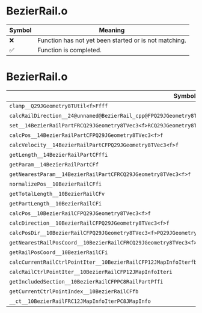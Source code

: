 # BezierRail.o
| Symbol | Meaning 
| ------------- | ------------- 
| :x: | Function has not yet been started or is not matching. 
| :white_check_mark: | Function is completed. 


# BezierRail.o
| Symbol | Decompiled? |
| ------------- | ------------- |
| `clamp__Q29JGeometry8TUtil<f>Ffff` | :x: |
| `calcRailDirection__24@unnamed@BezierRail_cpp@FPQ29JGeometry8TVec3<f>PC8RailPartf` | :white_check_mark: |
| `set__14BezierRailPartFRCQ29JGeometry8TVec3<f>RCQ29JGeometry8TVec3<f>RCQ29JGeometry8TVec3<f>RCQ29JGeometry8TVec3<f>` | :x: |
| `calcPos__14BezierRailPartCFPQ29JGeometry8TVec3<f>f` | :white_check_mark: |
| `calcVelocity__14BezierRailPartCFPQ29JGeometry8TVec3<f>f` | :white_check_mark: |
| `getLength__14BezierRailPartCFffi` | :x: |
| `getParam__14BezierRailPartCFf` | :x: |
| `getNearestParam__14BezierRailPartCFRCQ29JGeometry8TVec3<f>f` | :x: |
| `normalizePos__10BezierRailCFfi` | :x: |
| `getTotalLength__10BezierRailCFv` | :white_check_mark: |
| `getPartLength__10BezierRailCFi` | :white_check_mark: |
| `calcPos__10BezierRailCFPQ29JGeometry8TVec3<f>f` | :white_check_mark: |
| `calcDirection__10BezierRailCFPQ29JGeometry8TVec3<f>f` | :white_check_mark: |
| `calcPosDir__10BezierRailCFPQ29JGeometry8TVec3<f>PQ29JGeometry8TVec3<f>f` | :white_check_mark: |
| `getNearestRailPosCoord__10BezierRailCFRCQ29JGeometry8TVec3<f>` | :x: |
| `getRailPosCoord__10BezierRailCFi` | :white_check_mark: |
| `calcCurrentRailCtrlPointIter__10BezierRailCFP12JMapInfoIterfb` | :white_check_mark: |
| `calcRailCtrlPointIter__10BezierRailCFP12JMapInfoIteri` | :white_check_mark: |
| `getIncludedSection__10BezierRailCFPPC8RailPartPffi` | :x: |
| `getCurrentCtrlPointIndex__10BezierRailCFfb` | :x: |
| `__ct__10BezierRailFRC12JMapInfoIterPC8JMapInfo` | :x: |
